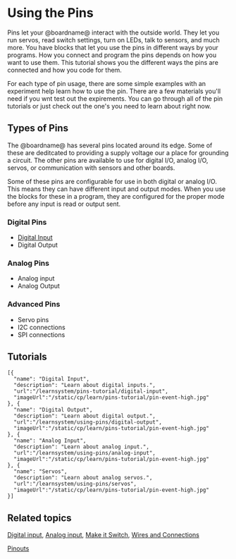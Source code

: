 # Using the Pins

Pins let your @boardname@ interact with the outside world. They let you run servos, read switch settings, turn on LEDs, talk to sensors, and much more. You have blocks that let you use the pins in different ways by your programs. How you connect and program the pins depends on how you want to use them. This tutorial shows you the different ways the pins are connected and how you code for them.

For each type of pin usage, there are some simple examples with an experiment help learn how to use the pin. There are a few materials you'll need if you wnt test out the expirements. You can go through all of the pin tutorials or just check out the one's you need to learn about right now.

## Types of Pins

The @boardname@ has several pins located around its edge. Some of these are deditcated to providing a supply voltage our a place for grounding a circuit. The other pins are available to use for digital I/O, analog I/O, servos, or communication with sensors and other boards.

Some of these pins are configurable for use in both digital or analog I/O. This means they can have different input and output modes. When you use the blocks for these in a program, they are configured for the proper mode before any input is read or output sent.

### Digital Pins

* [Digital Input](/learnsystem/pins-tutorial/digital-input)
* Digital Output

### Analog Pins

* Analog input
* Analog Output

### Advanced Pins

* Servo pins
* I2C connections
* SPI connections

## Tutorials

```codecard
[{
  "name": "Digital Input",
  "description": "Learn about digital inputs.",
  "url":"/learnsystem/pins-tutorial/digital-input",
  "imageUrl":"/static/cp/learn/pins-tutorial/pin-event-high.jpg"
}, {
  "name": "Digital Output",
  "description": "Learn about digital output.",
  "url":"/learnsystem/using-pins/digital-output",
  "imageUrl":"/static/cp/learn/pins-tutorial/pin-event-high.jpg"
}, {
  "name": "Analog Input",
  "description": "Learn about analog input.",
  "url":"/learnsystem/using-pins/analog-input",
  "imageUrl":"/static/cp/learn/pins-tutorial/pin-event-high.jpg"
}, {
  "name": "Servos",
  "description": "Learn about analog servos.",
  "url":"/learnsystem/using-pins/servos",
  "imageUrl":"/static/cp/learn/pins-tutorial/pin-event-high.jpg"
}]
```

## Related topics

[Digital input](https://learn.adafruit.com/circuit-playground-digital-input),
[Analog input](https://learn.adafruit.com/circuit-playground-analog-input),
[Make it Switch](https://learn.adafruit.com/make-it-switch),
[Wires and Connections](https://learn.adafruit.com/wires-and-connections)

[Pinouts](https://learn.adafruit.com/adafruit-circuit-playground-express/pinouts)